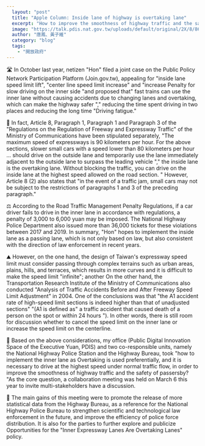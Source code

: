 ```yaml
---
  layout: "post"
  title: "Apple Column: Inside lane of highway is overtaking lane"
  excerpt: "How to improve the smoothness of highway traffic and the safety of passersby?"
  image: "https://talk.pdis.nat.gov.tw/uploads/default/original/2X/8/862bc67b532ae87d4dc5f67bda6a93e99864d0a3.jpeg"
  author: "唐鳳、黃子維"
  category: "blog"
  tags: 
    - "開放政府"
---
```



 🛣️ In October last year, netizen "Hon" filed a joint case on the Public Policy Network Participation Platform (Join.gov.tw), appealing for "inside lane speed limit lift", "center line speed limit increase" and "increase Penalty for slow driving on the inner side "and proposed that" fast trains can use the inner lane without causing accidents due to changing lanes and overtaking, which can make the highway safer "," reducing the time spent driving in two places and reducing the long time "Driving fatigue." 

 🚦 In fact, Article 8, Paragraph 1, Paragraph 1 and Paragraph 3 of the "Regulations on the Regulation of Freeway and Expressway Traffic" of the Ministry of Communications have been stipulated separately, "The maximum speed of expressways is 90 kilometers per hour. For the above sections, slower small cars with a speed lower than 80 kilometers per hour ... should drive on the outside lane and temporarily use the lane immediately adjacent to the outside lane to surpass the leading vehicle "," the inside lane is the overtaking lane. Without blocking the traffic, you can drive on the inside lane at the highest speed allowed on the road section. " However, Article 8 (2) also states that "in the event of a traffic jam, small cars may not be subject to the restrictions of paragraphs 1 and 3 of the preceding paragraph." 

 ⚖️ According to the Road Traffic Management Penalty Regulations, if a car driver fails to drive in the inner lane in accordance with regulations, a penalty of 3,000 to 6,000 yuan may be imposed. The National Highway Police Department also issued more than 36,000 tickets for these violations between 2017 and 2019. In summary, "Hon" hopes to implement the inside lane as a passing lane, which is not only based on law, but also consistent with the direction of law enforcement in recent years. 

 ⛰️ However, on the one hand, the design of Taiwan's expressway speed limit must consider passing through complex terrains such as urban areas, plains, hills, and terraces, which results in more curves and it is difficult to make the speed limit "infinite"; another On the other hand, the Transportation Research Institute of the Ministry of Communications also conducted "Analysis of Traffic Accidents Before and After Freeway Speed Limit Adjustment" in 2004. One of the conclusions was that "the A1 accident rate of high-speed limit sections is indeed higher than that of unadjusted sections" "(A1 is defined as" a traffic accident that caused death of a person on the spot or within 24 hours "). In other words, there is still room for discussion whether to cancel the speed limit on the inner lane or increase the speed limit on the centerline. 

 🙋 Based on the above considerations, my office (Public Digital Innovation Space of the Executive Yuan, PDIS) and two co-responsible units, namely the National Highway Police Station and the Highway Bureau, took "how to implement the inner lane as Overtaking is used preferentially, and it is necessary to drive at the highest speed under normal traffic flow, in order to improve the smoothness of highway traffic and the safety of passersby? "As the core question, a collaboration meeting was held on March 6 this year to invite multi-stakeholders have a discussion. 

 🔢 The main gains of this meeting were to promote the release of more statistical data from the Highway Bureau, as a reference for the National Highway Police Bureau to strengthen scientific and technological law enforcement in the future, and improve the efficiency of police force distribution. It is also for the parties to further explore and publicize Opportunities for the "Inner Expressway Lanes Are Overtaking Lanes" policy. 
